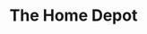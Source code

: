 ---
title: "The Home Depot"
url: /west-palm-beach/the-home-depot-palm-beach-lakes-boulevard/
shop: doityourself
---